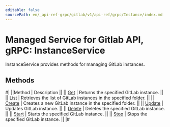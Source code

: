 ```yaml
---
editable: false
sourcePath: en/_api-ref-grpc/gitlab/v1/api-ref/grpc/Instance/index.md
---
```


# Managed Service for Gitlab API, gRPC: InstanceService

InstanceService provides methods for managing GitLab instances.

## Methods

#|
||Method | Description ||
|| [Get](get.md) | Returns the specified GitLab instance. ||
|| [List](list.md) | Retrieves the list of GitLab instances in the specified folder. ||
|| [Create](create.md) | Creates a new GitLab instance in the specified folder. ||
|| [Update](update.md) | Updates GitLab instance. ||
|| [Delete](delete.md) | Deletes the specified GitLab instance. ||
|| [Start](start.md) | Starts the specified GitLab instance. ||
|| [Stop](stop.md) | Stops the specified GitLab instance. ||
|#
